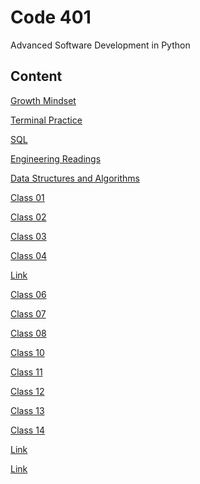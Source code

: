 # Code 401

Advanced Software Development in Python

## Content

[Growth Mindset](../Code-401/growth-mindset.md)

[Terminal Practice](../Code-401/terminal.md)

[SQL](../Code-401/sql.md)

[Engineering Readings](../Code-401/engineer.md)

[Data Structures and Algorithms](../Code-401/data.md)

[Class 01](../Code-401/class-01.md)

[Class 02](../Code-401/class-02.md)

[Class 03](../Code-401/class-03.md)

[Class 04](../Code-401/class-04.md)

[Link]()

[Class 06](../Code-401/class-06.md)

[Class 07](../Code-401/class-07.md)

[Class 08](../Code-401/class-08.md)

[Class 10](../Code-401/class-10.md)

[Class 11](../Code-401/class-11.md)

[Class 12](../Code-401/class-12.md)

[Class 13](../Code-401/class-13.md)

[Class 14](../Code-401/class-14.md)

[Link]()

[Link]()